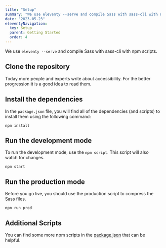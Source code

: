 ```yaml
---
title: "Setup"
summary: "We use eleventy --serve and compile Sass with sass-cli with npm scripts."
date: "2023-05-23"
eleventyNavigation:
  key: Setup
  parent: Getting Started
  order: 4
---
```


We use `eleventy --serve` and compile Sass with sass-cli with npm scripts.

## Clone the repository

Today more people and experts write about accessibility. For the better progression it is a good idea to read them.

## Install the dependencies

In the `package.json` file, you will find all of the dependencies (and scripts) to install them using the following command:

```shell
npm install
```

## Run the development mode

To run the development mode, use the `npm script`.   This script will also watch for changes.

```shell
npm start
```

## Run the production mode

Before you go live, you should use the production script to compress the Sass files.

```shell
npm run prod
```

## Additional Scripts

You can find some more npm scripts in the [package.json](https://github.com/conedevelopment/sprucecss-eleventy-documentation-template/blob/main/package.json) that can be helpful.
